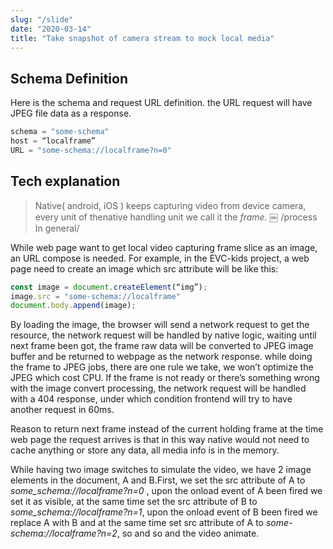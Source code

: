 ```yaml
---
slug: "/slide"
date: "2020-03-14"
title: "Take snapshot of camera stream to mock local media"
---
```


## Schema Definition

Here is the schema and request URL definition.
the URL request will have JPEG file data as a response.

```js
schema = "some-schema"
host = “localframe”
URL = "some-schema://localframe?n=0"
```

## Tech explanation

> Native( android, iOS ) keeps capturing video from device camera, every unit of thenative handling unit we call it the _frame._
> ￼
> /process In general/

While web page want to get local video capturing frame slice as an image, an URL compose is needed. For example, in the EVC-kids project, a web page need to create an image which src attribute will be like this:

```js
const image = document.createElement(“img”);
image.src = "some-schema://localframe"
document.body.append(image);
```

By loading the image, the browser will send a network request to get the resource, the network request will be handled by native logic, waiting until next frame been got, the frame raw data will be converted to JPEG image buffer and be returned to webpage as the network response. while doing the frame to JPEG jobs, there are one rule we take, we won’t optimize the JPEG which cost CPU. If the frame is not ready or there’s something wrong with the image convert processing, the network request will be handled with a 404 response, under which condition frontend will try to have another request in 60ms.

Reason to return next frame instead of the current holding frame at the time web page the request arrives is that in this way native would not need to cache anything or store any data, all media info is in the memory.

While having two image switches to simulate the video, we have 2 image elements in the document, A and B.First, we set the src attribute of A to _some_schema://localframe?n=0_ , upon the onload event of A been fired we set it as visible, at the same time set the src attribute of B to _some_schema://localframe?n=1_, upon the onload event of B been fired we replace A with B and at the same time set src attribute of A to _some-schema://localframe?n=2_, so and so and the video animate.
